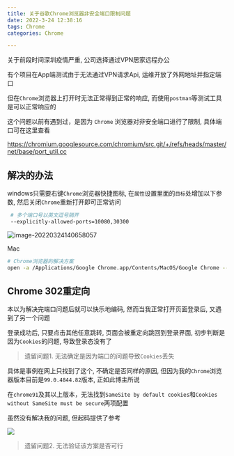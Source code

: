 ```yaml
---
title: 关于谷歌Chrome浏览器非安全端口限制问题
date: 2022-3-24 12:38:16
tags: Chrome
categories: Chrome

---
```




关于前段时间深圳疫情严重, 公司选择通过VPN居家远程办公

有个项目在App端测试由于无法通过VPN请求Api, 运维开放了外网地址并指定端口

<!--more-->

但在`Chrome`浏览器上打开时无法正常得到正常的响应, 而使用`postman`等测试工具是可以正常响应的



这个问题以前有遇到过，是因为 `Chrome` 浏览器对非安全端口进行了限制, 具体端口可在这里查看

https://chromium.googlesource.com/chromium/src.git/+/refs/heads/master/net/base/port_util.cc



## 解决的办法

windows只需要右键`Chrome`浏览器快捷图标, 在`属性`设置里面的`目标`处增加以下参数,  然后关闭`Chrome`重新打开即可正常访问

```bash
 # 多个端口号以英文逗号隔开
 --explicitly-allowed-ports=10080,30300
```



![image-20220324140658057](https://aexphoto-1251755124.file.myqcloud.com/img/2022/03/69ffe943a57fbc38de7c4e6b52f30fec.png)





Mac

```bash
# Chrome浏览器的解决方案
open -a /Applications/Google Chrome.app/Contents/MacOS/Google Chrome --explicitly-allowed-ports=6666,8888
```



## Chrome 302重定向

本以为解决完端口问题后就可以快乐地编码, 然而当我正常打开页面登录后, 又遇到了另一个问题

登录成功后, 只要点击其他任意跳转, 页面会被重定向跳回到登录界面, 初步判断是因为`Cookies`的问题, 导致登录态没有了

>   遗留问题1. 无法确定是因为端口的问题导致`Cookies`丢失



具体是事例在网上只找到了这个, 不确定是否同样的原因, 但因为我的`Chrome`浏览器版本目前是`99.0.4844.82`版本, 正如此博主所说

在`chrome91`及其以上版本，无法找到`SameSite by default cookies`和`Cookies without SameSite must be secure`两项配置

虽然没有解决我的问题, 但起码提供了参考

![](https://aexphoto-1251755124.file.myqcloud.com/img/2022/03/2067d66b7b939b94f21ae22acabc8668.png)



>   遗留问题2. 无法验证该方案是否可行